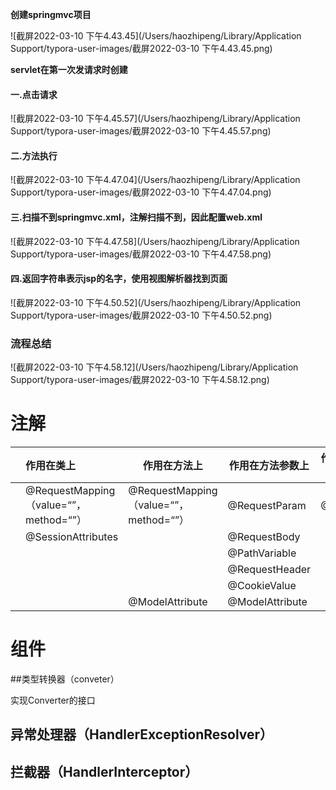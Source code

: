 **创建springmvc项目**



![截屏2022-03-10 下午4.43.45](/Users/haozhipeng/Library/Application Support/typora-user-images/截屏2022-03-10 下午4.43.45.png)





**servlet在第一次发请求时创建**



#### 一.点击请求

![截屏2022-03-10 下午4.45.57](/Users/haozhipeng/Library/Application Support/typora-user-images/截屏2022-03-10 下午4.45.57.png)

#### **二.方法执行**

![截屏2022-03-10 下午4.47.04](/Users/haozhipeng/Library/Application Support/typora-user-images/截屏2022-03-10 下午4.47.04.png)



#### 三.扫描不到springmvc.xml，注解扫描不到，因此配置web.xml

![截屏2022-03-10 下午4.47.58](/Users/haozhipeng/Library/Application Support/typora-user-images/截屏2022-03-10 下午4.47.58.png)



#### 四.返回字符串表示jsp的名字，使用视图解析器找到页面

![截屏2022-03-10 下午4.50.52](/Users/haozhipeng/Library/Application Support/typora-user-images/截屏2022-03-10 下午4.50.52.png)

### 流程总结

![截屏2022-03-10 下午4.58.12](/Users/haozhipeng/Library/Application Support/typora-user-images/截屏2022-03-10 下午4.58.12.png)







# 注解

|      | 作用在类上                             | 作用在方法上                           | 作用在方法参数上 | 作用在方法的返回值上 |
| ---- | :------------------------------------- | -------------------------------------- | ---------------- | -------------------- |
|      | @RequestMapping（value=“”，method=“”） | @RequestMapping（value=“”，method=“”） | @RequestParam    | @ResponseBody        |
|      | @SessionAttributes                     |                                        | @RequestBody     |                      |
|      |                                        |                                        | @PathVariable    |                      |
|      |                                        |                                        | @RequestHeader   |                      |
|      |                                        |                                        | @CookieValue     |                      |
|      |                                        | @ModelAttribute                        | @ModelAttribute  |                      |



# 组件



##类型转换器（conveter）

实现Converter的接口





## 异常处理器（HandlerExceptionResolver）





## 拦截器（HandlerInterceptor）









